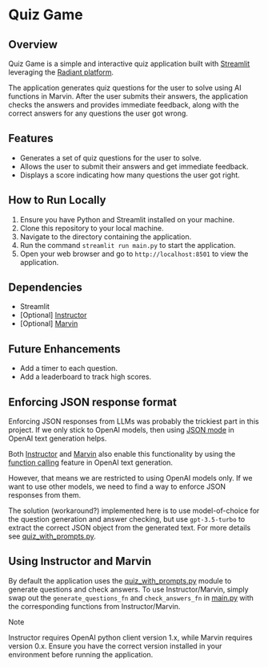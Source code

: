 # Quiz Game

## Overview
Quiz Game is a simple and interactive quiz application built with [Streamlit](https://streamlit.io/) leveraging the [Radiant platform](https://radiantai.com). 

The application generates quiz questions for the user to solve using AI functions in Marvin. After the user submits their answers, the application checks the answers and provides immediate feedback, along with the correct answers for any questions the user got wrong.

## Features
- Generates a set of quiz questions for the user to solve.
- Allows the user to submit their answers and get immediate feedback.
- Displays a score indicating how many questions the user got right.

## How to Run Locally
1. Ensure you have Python and Streamlit installed on your machine.
2. Clone this repository to your local machine.
3. Navigate to the directory containing the application.
4. Run the command `streamlit run main.py` to start the application.
5. Open your web browser and go to `http://localhost:8501` to view the application.

## Dependencies
- Streamlit
- [Optional] [Instructor](https://jxnl.github.io/instructor/)
- [Optional] [Marvin](https://www.askmarvin.ai/)

## Future Enhancements
- Add a timer to each question.
- Add a leaderboard to track high scores.

## Enforcing JSON response format

Enforcing JSON responses from LLMs was probably the trickiest part in this project.
If we only stick to OpenAI models, then using [JSON mode](https://platform.openai.com/docs/guides/text-generation/json-mode) in OpenAI text generation helps.

Both [Instructor](https://jxnl.github.io/instructor/) and [Marvin](https://www.askmarvin.ai/) also enable this functionality by using the [function calling](https://platform.openai.com/docs/guides/function-calling) feature in OpenAI text generation.

However, that means we are restricted to using OpenAI models only. If we want to use other models, we need to find a way to enforce JSON responses from them.

The solution (workaround?) implemented here is to use model-of-choice for the question generation and answer checking, but use `gpt-3.5-turbo` to extract the correct JSON object from the generated text.
For more details see [quiz_with_prompts.py](quiz/quiz_with_prompts.py).

## Using Instructor and Marvin

By default the application uses the [quiz_with_prompts.py](quiz/quiz_with_prompts.py) module to generate questions and check answers.
To use Instructor/Marvin, simply swap out the `generate_questions_fn` and `check_answers_fn` in [main.py](main.py) with the corresponding functions from Instructor/Marvin.

> [!NOTE]
> Instructor requires OpenAI python client version 1.x, while Marvin requires version 0.x.
> Ensure you have the correct version installed in your environment before running the application.

